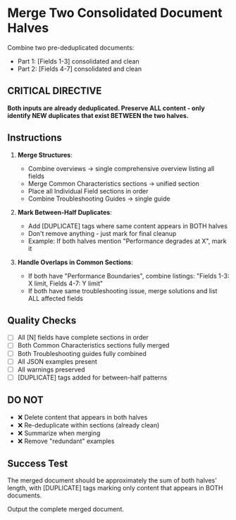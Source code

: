 # Merge Two Consolidated Document Halves

Combine two pre-deduplicated documents:
- Part 1: [Fields 1-3] consolidated and clean
- Part 2: [Fields 4-7] consolidated and clean

## CRITICAL DIRECTIVE
**Both inputs are already deduplicated. Preserve ALL content - only identify NEW duplicates that exist BETWEEN the two halves.**

## Instructions

1. **Merge Structures**:
   - Combine overviews → single comprehensive overview listing all fields
   - Merge Common Characteristics sections → unified section
   - Place all Individual Field sections in order
   - Combine Troubleshooting Guides → single guide

2. **Mark Between-Half Duplicates**:
   - Add [DUPLICATE] tags where same content appears in BOTH halves
   - Don't remove anything - just mark for final cleanup
   - Example: If both halves mention "Performance degrades at X", mark it

3. **Handle Overlaps in Common Sections**:
   - If both have "Performance Boundaries", combine listings: "Fields 1-3: X limit, Fields 4-7: Y limit"
   - If both have same troubleshooting issue, merge solutions and list ALL affected fields

## Quality Checks
- [ ] All [N] fields have complete sections in order
- [ ] Both Common Characteristics sections fully merged
- [ ] Both Troubleshooting guides fully combined  
- [ ] All JSON examples present
- [ ] All warnings preserved
- [ ] [DUPLICATE] tags added for between-half patterns

## DO NOT
- ❌ Delete content that appears in both halves
- ❌ Re-deduplicate within sections (already clean)
- ❌ Summarize when merging
- ❌ Remove "redundant" examples

## Success Test
The merged document should be approximately the sum of both halves' length, with [DUPLICATE] tags marking only content that appears in BOTH documents.

Output the complete merged document.